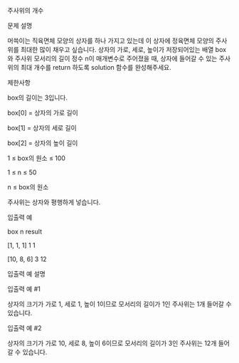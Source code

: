 주사위의 개수

문제 설명

머쓱이는 직육면체 모양의 상자를 하나 가지고 있는데 이 상자에 정육면체 모양의 주사위를 최대한 많이 채우고 싶습니다. 상자의 가로, 세로, 높이가 저장되어있는 배열 box와 주사위 모서리의 길이 정수 n이 매개변수로 주어졌을 때, 상자에 들어갈 수 있는 주사위의 최대 개수를 return 하도록 solution 함수를 완성해주세요.

제한사항

box의 길이는 3입니다.

box[0] = 상자의 가로 길이

box[1] = 상자의 세로 길이

box[2] = 상자의 높이 길이

1 ≤ box의 원소 ≤ 100

1 ≤ n ≤ 50

n ≤ box의 원소

주사위는 상자와 평행하게 넣습니다.

입출력 예

box n result

[1, 1, 1] 1 1

[10, 8, 6] 3 12

입출력 예 설명

입출력 예 #1

상자의 크기가 가로 1, 세로 1, 높이 1이므로 모서리의 길이가 1인 주사위는 1개 들어갈 수 있습니다.

입출력 예 #2

상자의 크기가 가로 10, 세로 8, 높이 6이므로 모서리의 길이가 3인 주사위는 12개 들어갈 수 있습니다.
